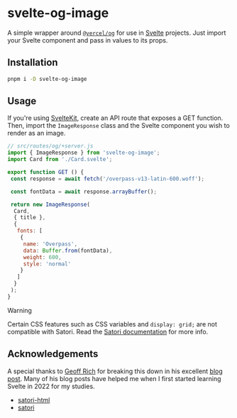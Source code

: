 # svelte-og-image

A simple wrapper around [`@vercel/og`](https://www.npmjs.com/package/@vercel/og) for use in [Svelte](https://svelte.dev) projects. Just import your Svelte component and pass in values to its props.

## Installation

```bash
pnpm i -D svelte-og-image
```

## Usage

If you're using [SvelteKit](https://kit.svelte.dev), create an API route that exposes a GET function. Then, import the `ImageResponse` class and the Svelte component you wish to render as an image.

```js
// src/routes/og/+server.js
import { ImageResponse } from 'svelte-og-image';
import Card from './Card.svelte';

export function GET () {
 const response = await fetch('/overpass-v13-latin-600.woff');

 const fontData = await response.arrayBuffer();

 return new ImageResponse(
  Card,
  { title },
  {
   fonts: [
    {
     name: 'Overpass',
     data: Buffer.from(fontData),
     weight: 600,
     style: 'normal'
    }
   ]
  }
 );
}
```

> [!WARNING]
> Certain CSS features such as CSS variables and `display: grid;` are not compatible with Satori.
> Read the [Satori documentation](https://github.com/vercel/satori#css) for more info.

## Acknowledgements

A special thanks to [Geoff Rich](https://geoffrich.net) for breaking this down in his excellent [blog post](https://geoffrich.net/posts/svelte-social-image/). Many of his blog posts have helped me when I first started learning Svelte in 2022 for my studies.

* [satori-html](https://github.com/natemoo-re/satori-html)
* [satori](https://github.com/vercel/satori)
